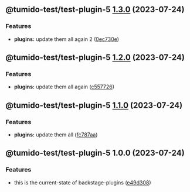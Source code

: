 ## @tumido-test/test-plugin-5 [1.3.0](https://github.com/tumido/test-npm-publish-migration-2/compare/@tumido-test/test-plugin-5@1.2.0...@tumido-test/test-plugin-5@1.3.0) (2023-07-24)


### Features

* **plugins:** update them all again 2 ([0ec730e](https://github.com/tumido/test-npm-publish-migration-2/commit/0ec730ea8045f0d841b7f2cb011dec817eb9f0b8))

## @tumido-test/test-plugin-5 [1.2.0](https://github.com/tumido/test-npm-publish-migration-2/compare/@tumido-test/test-plugin-5@1.1.0...@tumido-test/test-plugin-5@1.2.0) (2023-07-24)


### Features

* **plugins:** update them all again ([c557726](https://github.com/tumido/test-npm-publish-migration-2/commit/c557726d5b75cf345fcf50f45e6a6281a2909f5a))

## @tumido-test/test-plugin-5 [1.1.0](https://github.com/tumido/test-npm-publish-migration-2/compare/@tumido-test/test-plugin-5@1.0.0...@tumido-test/test-plugin-5@1.1.0) (2023-07-24)


### Features

* **plugins:** update them all ([fc787aa](https://github.com/tumido/test-npm-publish-migration-2/commit/fc787aa160288a524e2bb06d5c1ab3c72f8e0774))

## @tumido-test/test-plugin-5 1.0.0 (2023-07-24)


### Features

* this is the current-state of backstage-plugins ([e49d308](https://github.com/tumido/test-npm-publish-migration-2/commit/e49d30830fa11898df24d879c21c82fd624df7ba))
